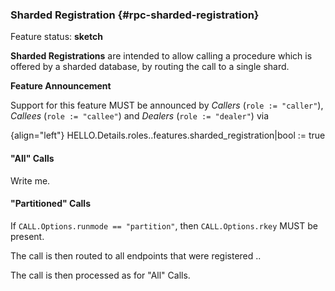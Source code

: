 ### Sharded Registration {#rpc-sharded-registration}

Feature status: **sketch**

**Sharded Registrations** are intended to allow calling a procedure which is offered by a sharded database, by routing the call to a single shard.

**Feature Announcement**

Support for this feature MUST be announced by *Callers* (`role := "caller"`), *Callees* (`role := "callee"`) and *Dealers* (`role := "dealer"`) via

{align="left"}
    HELLO.Details.roles.<role>.features.sharded_registration|bool := true

#### "All" Calls

Write me.

#### "Partitioned" Calls

If `CALL.Options.runmode == "partition"`, then `CALL.Options.rkey` MUST be present.

The call is then routed to all endpoints that were registered ..

The call is then processed as for "All" Calls.
